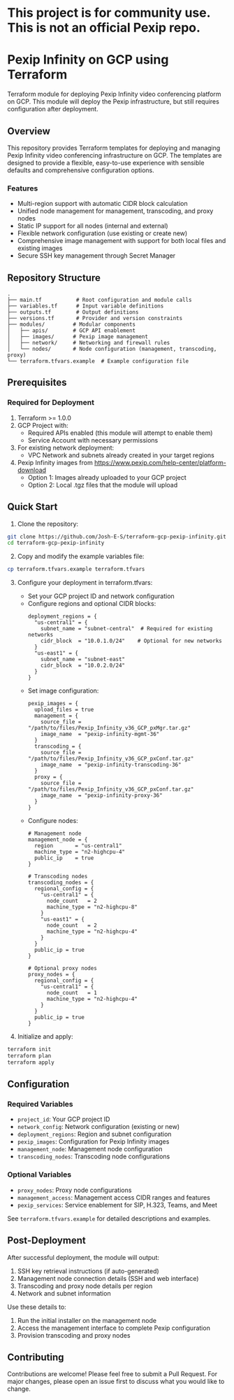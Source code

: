 # This project is for community use. This is not an official Pexip repo.

# Pexip Infinity on GCP using Terraform

Terraform module for deploying Pexip Infinity video conferencing platform on GCP. This module will deploy the Pexip infrastructure, but still requires configuration after deployment.

## Overview

This repository provides Terraform templates for deploying and managing Pexip Infinity video conferencing infrastructure on GCP. The templates are designed to provide a flexible, easy-to-use experience with sensible defaults and comprehensive configuration options.

### Features

- Multi-region support with automatic CIDR block calculation
- Unified node management for management, transcoding, and proxy nodes
- Static IP support for all nodes (internal and external)
- Flexible network configuration (use existing or create new)
- Comprehensive image management with support for both local files and existing images
- Secure SSH key management through Secret Manager

## Repository Structure

```
.
├── main.tf           # Root configuration and module calls
├── variables.tf      # Input variable definitions
├── outputs.tf        # Output definitions
├── versions.tf       # Provider and version constraints
├── modules/         # Modular components
│   ├── apis/        # GCP API enablement
│   ├── images/      # Pexip image management
│   ├── network/     # Networking and firewall rules
│   └── nodes/       # Node configuration (management, transcoding, proxy)
└── terraform.tfvars.example  # Example configuration file
```

## Prerequisites

### Required for Deployment
1. Terraform >= 1.0.0
2. GCP Project with:
   - Required APIs enabled (this module will attempt to enable them)
   - Service Account with necessary permissions
3. For existing network deployment:
   - VPC Network and subnets already created in your target regions
4. Pexip Infinity images from https://www.pexip.com/help-center/platform-download
   - Option 1: Images already uploaded to your GCP project
   - Option 2: Local .tgz files that the module will upload

## Quick Start

1. Clone the repository:
```bash
git clone https://github.com/Josh-E-S/terraform-gcp-pexip-infinity.git
cd terraform-gcp-pexip-infinity
```

2. Copy and modify the example variables file:
```bash
cp terraform.tfvars.example terraform.tfvars
```

3. Configure your deployment in terraform.tfvars:
   - Set your GCP project ID and network configuration
   - Configure regions and optional CIDR blocks:
     ```hcl
     deployment_regions = {
       "us-central1" = {
         subnet_name = "subnet-central"  # Required for existing networks
         cidr_block  = "10.0.1.0/24"    # Optional for new networks
       }
       "us-east1" = {
         subnet_name = "subnet-east"
         cidr_block  = "10.0.2.0/24"
       }
     }
     ```
   - Set image configuration:
     ```hcl
     pexip_images = {
       upload_files = true
       management = {
         source_file = "/path/to/files/Pexip_Infinity_v36_GCP_pxMgr.tar.gz"
         image_name  = "pexip-infinity-mgmt-36"
       }
       transcoding = {
         source_file = "/path/to/files/Pexip_Infinity_v36_GCP_pxConf.tar.gz"
         image_name  = "pexip-infinity-transcoding-36"
       }
       proxy = {
         source_file = "/path/to/files/Pexip_Infinity_v36_GCP_pxConf.tar.gz"
         image_name  = "pexip-infinity-proxy-36"
       }
     }
     ```
   - Configure nodes:
     ```hcl
     # Management node
     management_node = {
       region       = "us-central1"
       machine_type = "n2-highcpu-4"
       public_ip    = true
     }

     # Transcoding nodes
     transcoding_nodes = {
       regional_config = {
         "us-central1" = {
           node_count   = 2
           machine_type = "n2-highcpu-8"
         }
         "us-east1" = {
           node_count   = 2
           machine_type = "n2-highcpu-4"
         }
       }
       public_ip = true
     }

     # Optional proxy nodes
     proxy_nodes = {
       regional_config = {
         "us-central1" = {
           node_count   = 1
           machine_type = "n2-highcpu-4"
         }
       }
       public_ip = true
     }
     ```

4. Initialize and apply:
```bash
terraform init
terraform plan
terraform apply
```

## Configuration

### Required Variables

- `project_id`: Your GCP project ID
- `network_config`: Network configuration (existing or new)
- `deployment_regions`: Region and subnet configuration
- `pexip_images`: Configuration for Pexip Infinity images
- `management_node`: Management node configuration
- `transcoding_nodes`: Transcoding node configurations

### Optional Variables

- `proxy_nodes`: Proxy node configurations
- `management_access`: Management access CIDR ranges and features
- `pexip_services`: Service enablement for SIP, H.323, Teams, and Meet

See `terraform.tfvars.example` for detailed descriptions and examples.

## Post-Deployment

After successful deployment, the module will output:
1. SSH key retrieval instructions (if auto-generated)
2. Management node connection details (SSH and web interface)
3. Transcoding and proxy node details per region
4. Network and subnet information

Use these details to:
1. Run the initial installer on the management node
2. Access the management interface to complete Pexip configuration
3. Provision transcoding and proxy nodes

## Contributing

Contributions are welcome! Please feel free to submit a Pull Request. For major changes, please open an issue first to discuss what you would like to change.
